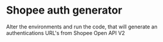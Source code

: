 # Shopee auth generator

Alter the environments and run the code, that will generate an authentications URL's from Shopee Open API V2
